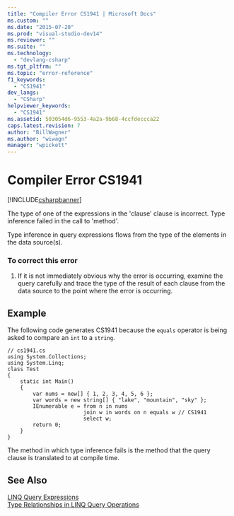 ```yaml
---
title: "Compiler Error CS1941 | Microsoft Docs"
ms.custom: ""
ms.date: "2015-07-20"
ms.prod: "visual-studio-dev14"
ms.reviewer: ""
ms.suite: ""
ms.technology: 
  - "devlang-csharp"
ms.tgt_pltfrm: ""
ms.topic: "error-reference"
f1_keywords: 
  - "CS1941"
dev_langs: 
  - "CSharp"
helpviewer_keywords: 
  - "CS1941"
ms.assetid: 503054d6-9553-4a2a-9b68-4ccfdeccca22
caps.latest.revision: 7
author: "BillWagner"
ms.author: "wiwagn"
manager: "wpickett"
---
```

# Compiler Error CS1941
[!INCLUDE[csharpbanner](../../../includes/csharpbanner.md)]

The type of one of the expressions in the 'clause' clause is incorrect. Type inference failed in the call to 'method'.  
  
 Type inference in query expressions flows from the type of the elements in the data source(s).  
  
### To correct this error  
  
1.  If it is not immediately obvious why the error is occurring, examine the query carefully and trace the type of the result of each clause from the data source to the point where the error is occurring.  
  
## Example  
 The following code generates CS1941 because the `equals` operator is being asked to compare an `int` to a `string`.  
  
```  
// cs1941.cs  
using System.Collections;  
using System.Linq;  
class Test  
{  
    static int Main()  
    {  
        var nums = new[] { 1, 2, 3, 4, 5, 6 };  
        var words = new string[] { "lake", "mountain", "sky" };  
        IEnumerable e = from n in nums  
                        join w in words on n equals w // CS1941  
                        select w;  
        return 0;  
    }  
}  
```  
  
 The method in which type inference fails is the method that the query clause is translated to at compile time.  
  
## See Also  
 [LINQ Query Expressions](../../../csharp/programming-guide/linq-query-expressions/index.md)   
 [Type Relationships in LINQ Query Operations](../../../csharp/programming-guide/concepts/linq/type-relationships-in-linq-query-operations.md)
